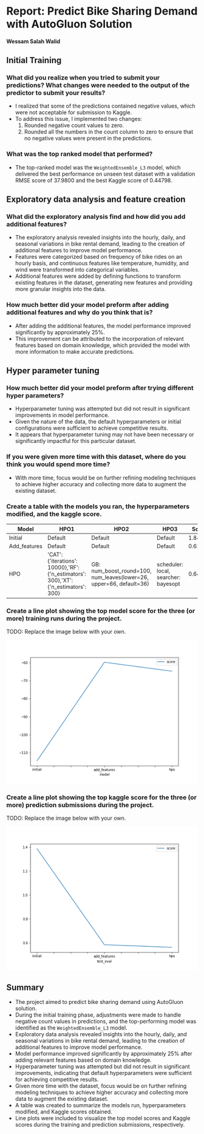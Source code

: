 # Report: Predict Bike Sharing Demand with AutoGluon Solution
#### Wessam Salah Walid

## Initial Training
### What did you realize when you tried to submit your predictions? What changes were needed to the output of the predictor to submit your results?
- I realized that some of the predictions contained negative values, which were not acceptable for submission to Kaggle.
- To address this issue, I implemented two changes:
  1. Rounded negative count values to zero.
  2. Rounded all the numbers in the count column to zero to ensure that no negative values were present in the predictions.


### What was the top ranked model that performed?
- The top-ranked model was the `WeightedEnsemble_L3` model, which delivered the best performance on unseen test dataset with a validation RMSE score of 37.9800 and the best Kaggle score of 0.44798.

## Exploratory data analysis and feature creation
### What did the exploratory analysis find and how did you add additional features?
- The exploratory analysis revealed insights into the hourly, daily, and seasonal variations in bike rental demand, leading to the creation of additional features to improve model performance.
- Features were categorized based on frequency of bike rides on an hourly basis, and continuous features like temperature, humidity, and wind were transformed into categorical variables.
- Additional features were added by defining functions to transform existing features in the dataset, generating new features and providing more granular insights into the data.

### How much better did your model preform after adding additional features and why do you think that is?
- After adding the additional features, the model performance improved significantly by approximately 25%.
- This improvement can be attributed to the incorporation of relevant features based on domain knowledge, which provided the model with more information to make accurate predictions.

## Hyper parameter tuning
### How much better did your model preform after trying different hyper parameters?
- Hyperparameter tuning was attempted but did not result in significant improvements in model performance.
- Given the nature of the data, the default hyperparameters or initial configurations were sufficient to achieve competitive results.
- It appears that hyperparameter tuning may not have been necessary or significantly impactful for this particular dataset.

### If you were given more time with this dataset, where do you think you would spend more time?
- With more time, focus would be on further refining modeling techniques to achieve higher accuracy and collecting more data to augment the existing dataset.

### Create a table with the models you ran, the hyperparameters modified, and the kaggle score.
| Model          | HPO1                                              | HPO2                           | HPO3                                              | Score     |
|----------------|---------------------------------------------------|--------------------------------|---------------------------------------------------|-----------|
| Initial        | Default                                           | Default                        | Default                                           | 1.84906   |
| Add_features   | Default                                           | Default                        | Default                                           | 0.61314   |
| HPO            | 'CAT': {'iterations': 10000},'RF': {'n_estimators': 300},'XT': {'n_estimators': 300} | GB: num_boost_round=100, num_leaves(lower=26, upper=66, default=36) | scheduler: local, searcher: bayesopt | 0.64836   |

### Create a line plot showing the top model score for the three (or more) training runs during the project.

TODO: Replace the image below with your own.

![model_train_score.png](https://github.com/wessamsw/Bike-Sharing-Demand/blob/main/model_train_score.png?raw=true)

### Create a line plot showing the top kaggle score for the three (or more) prediction submissions during the project.

TODO: Replace the image below with your own.

![model_test_score.png](https://github.com/wessamsw/Bike-Sharing-Demand/blob/main/model_test_score.png?raw=true)

## Summary
- The project aimed to predict bike sharing demand using AutoGluon solution.
- During the initial training phase, adjustments were made to handle negative count values in predictions, and the top-performing model was identified as the `WeightedEnsemble_L3` model.
- Exploratory data analysis revealed insights into the hourly, daily, and seasonal variations in bike rental demand, leading to the creation of additional features to improve model performance.
- Model performance improved significantly by approximately 25% after adding relevant features based on domain knowledge.
- Hyperparameter tuning was attempted but did not result in significant improvements, indicating that default hyperparameters were sufficient for achieving competitive results.
- Given more time with the dataset, focus would be on further refining modeling techniques to achieve higher accuracy and collecting more data to augment the existing dataset.
- A table was created to summarize the models run, hyperparameters modified, and Kaggle scores obtained.
- Line plots were included to visualize the top model scores and Kaggle scores during the training and prediction submissions, respectively.
